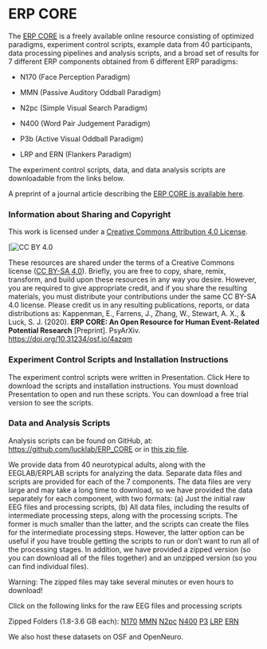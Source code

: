 # ERP CORE
The [ERP CORE](https://erpinfo.org/erp-core) is a freely available online resource consisting of optimized paradigms, experiment control scripts, example data from 40 participants, data processing pipelines and analysis scripts, and a broad set of results for 7 different ERP components obtained from 6 different ERP paradigms:

* N170 (Face Perception Paradigm)

* MMN (Passive Auditory Oddball Paradigm)

* N2pc (Simple Visual Search Paradigm)

* N400 (Word Pair Judgement Paradigm)

* P3b (Active Visual Oddball Paradigm)

* LRP and ERN (Flankers Paradigm)

The experiment control scripts, data, and data analysis scripts are downloadable from the links below. 

A preprint of a journal article describing the [ERP CORE is available here](https://doi.org/10.31234/osf.io/4azqm).



### Information about Sharing and Copyright

This work is licensed under a
[Creative Commons Attribution 4.0 License][cc-by].

[![CC BY 4.0](https://user-images.githubusercontent.com/5137405/88381897-364e2e00-cd5c-11ea-863b-32313b82d674.png)

[cc-by]: http://creativecommons.org/licenses/by/4.0/

These resources are shared under the terms of a Creative Commons license ([CC BY-SA 4.0](http://creativecommons.org/licenses/by/4.0/)). Briefly, you are free to copy, share, remix, transform, and build upon these resources in any way you desire. However, you are required to give appropriate credit, and if you share the resulting materials, you must distribute your contributions under the same CC BY-SA 4.0 license. Please credit us in any resulting publications, reports, or data distributions as: Kappenman, E., Farrens, J., Zhang, W., Stewart, A. X., & Luck, S. J. (2020). **ERP CORE: An Open Resource for Human Event-Related Potential Research** [Preprint]. PsyArXiv. https://doi.org/10.31234/osf.io/4azqm

### Experiment Control Scripts and Installation Instructions
The experiment control scripts were written in Presentation. Click Here to download the scripts and installation instructions. You must download Presentation to open and run these scripts. You can download a free trial version to see the scripts.

### Data and Analysis Scripts
Analysis scripts can be found on GitHub, at: https://github.com/lucklab/ERP_CORE or in [this zip file](https://github.com/lucklab/ERP_CORE/archive/master.zip).

We provide data from 40 neurotypical adults, along with the EEGLAB/ERPLAB scripts for analyzing the data. Separate data files and scripts are provided for each of the 7 components. The data files are very large and may take a long time to download, so we have provided the data separately for each component, with two formats: (a) Just the initial raw EEG files and processing scripts, (b) All data files, including the results of intermediate processing steps, along with the processing scripts. The former is much smaller than the latter, and the scripts can create the files for the intermediate processing steps. However, the latter option can be useful if you have trouble getting the scripts to run or don’t want to run all of the processing stages. In addition, we have provided a zipped version (so you can download all of the files together) and an unzipped version (so you can find individual files).

Warning: The zipped files may take several minutes or even hours to download!

Click on the following links for the raw EEG files and processing scripts

Zipped Folders (1.8-3.6 GB each):  [N170](https://drive.google.com/open?id=1CIw8tlnRUNURYdEBhTEvhtBycyKfGuvV)  [MMN](https://drive.google.com/open?id=18ZeEYC7mfUclgQjcAbHhaNuI-v4acAmi)  [N2pc](https://drive.google.com/open?id=1XwzMi0OT1uO_reeVnOLMg_dMaiRvQnlv)  [N400](https://drive.google.com/open?id=1h7VE4IRWGRid9iPA8_gz37c17w62O-VI) [P3](https://drive.google.com/open?id=18bgQ0wx90zTxnDFUNVxA6u2GNyLgnWMA)  [LRP](https://drive.google.com/open?id=1FRu2rqVffN8ROV7ngs8muWEEzERTqEoV)  [ERN](https://drive.google.com/open?id=11CAMZtEHX7yfVv5J1koxvLSpgWoD9mz9)

We also host these datasets on OSF and OpenNeuro.
